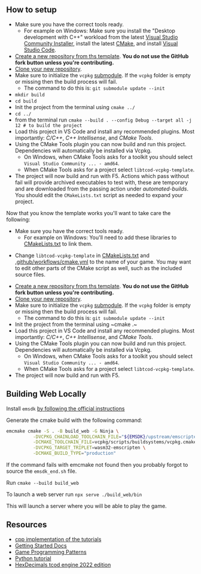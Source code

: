## How to setup

- Make sure you have the correct tools ready.
  - For example on Windows:
    Make sure you install the "Desktop development with C++" workload from the latest [Visual Studio Community Installer](https://visualstudio.microsoft.com/vs/community/),
    install the latest [CMake](https://cmake.org/download/),
    and install [Visual Studio Code](https://code.visualstudio.com/download).
- [Create a new repository from ths template](https://docs.github.com/en/github/creating-cloning-and-archiving-repositories/creating-a-repository-on-github/creating-a-repository-from-a-template#creating-a-repository-from-a-template). **You do not use the GitHub fork button unless you're contributing.**
- [Clone your new repository](https://docs.github.com/en/github/creating-cloning-and-archiving-repositories/cloning-a-repository-from-github/cloning-a-repository).
- Make sure to initialize the `vcpkg` [submodule](https://git-scm.com/book/en/v2/Git-Tools-Submodules). If the `vcpkg` folder is empty or missing then the build process will fail.
  - The command to do this is: `git submodule update --init`
- `mkdir build`
- `cd build`
- Init the project from the terminal using `cmake ../`
- `cd ../`
- from the terminal run `cmake --build . --config Debug --target all -j 12 # to build the project`
- Load this project in VS Code and install any recommended plugins.
  Most importantly: _C/C++_, _C++ Intellisense_, and _CMake Tools_.
- Using the CMake Tools plugin you can now build and run this project. Dependencies will automatically be installed via Vcpkg.
  - On Windows, when CMake Tools asks for a toolkit you should select `Visual Studio Community ... - amd64`.
  - When CMake Tools asks for a project select `libtcod-vcpkg-template`.
- The project will now build and run with F5.
  Actions which pass without fail will provide archived executables to test with, these are temporary and are downloaded from the passing action under _automated-builds_.
  You should edit the `CMakeLists.txt` script as needed to expand your project.

Now that you know the template works you'll want to take care the following:

- Make sure you have the correct tools ready.
  - For example on Windows:
    You'll need to add these libraries to [CMakeLists.txt](CMakeLists.txt) to link them.

* Change `libtcod-vcpkg-template` in [CMakeLists.txt](CMakeLists.txt) and [.github/workflows/cmake.yml](.github/workflows/cmake.yml) to the name of your game.
  You may want to edit other parts of the CMake script as well, such as the included source files.

- [Create a new repository from ths template](https://docs.github.com/en/github/creating-cloning-and-archiving-repositories/creating-a-repository-on-github/creating-a-repository-from-a-template#creating-a-repository-from-a-template). **You do not use the GitHub fork button unless you're contributing.**
- [Clone your new repository](https://docs.github.com/en/github/creating-cloning-and-archiving-repositories/cloning-a-repository-from-github/cloning-a-repository).
- Make sure to initialize the `vcpkg` [submodule](https://git-scm.com/book/en/v2/Git-Tools-Submodules). If the `vcpkg` folder is empty or missing then the build process will fail.
  - The command to do this is: `git submodule update --init`
- Init the project from the terminal using ~cmake .~
- Load this project in VS Code and install any recommended plugins.
  Most importantly: _C/C++_, _C++ Intellisense_, and _CMake Tools_.
- Using the CMake Tools plugin you can now build and run this project. Dependencies will automatically be installed via Vcpkg.
  - On Windows, when CMake Tools asks for a toolkit you should select `Visual Studio Community ... - amd64`.
  - When CMake Tools asks for a project select `libtcod-vcpkg-template`.
- The project will now build and run with F5.

## Building Web Locally

Install `emsdk` [by following the official instructions](https://emscripten.org/docs/getting_started/downloads.html#installation-instructions)

Generate the cmake build with the following command:

```sh
emcmake cmake -S . -B build_web -G Ninja \
          -DVCPKG_CHAINLOAD_TOOLCHAIN_FILE="${EMSDK}/upstream/emscripten/cmake/Modules/Platform/Emscripten.cmake" \
          -DCMAKE_TOOLCHAIN_FILE=vcpkg/scripts/buildsystems/vcpkg.cmake \
          -DVCPKG_TARGET_TRIPLET=wasm32-emscripten \
          -DCMAKE_BUILD_TYPE="production"
```

If the command fails with emcmake not found then you probably forgot to source the `emsdk_end.sh` file.

Run `cmake --build build_web`

To launch a web server run `npx serve ./build_web/bin`

This will launch a server where you will be able to play the game.

## Resources

- [cpp implementation of the tutorials](https://gitlab.com/libtcod-tutorials/libtcod-tutorials)
- [Getting Started Docs](https://libtcod.readthedocs.io/en/latest/guides/getting-started.html)
- [Game Programming Patterns](https://gameprogrammingpatterns.com/)
- [Python tutorial](https://rogueliketutorials.com/tutorials/tcod/v2/)
- [HexDecimals tcod engine 2022 edition](https://github.com/HexDecimal/tcod-cpp-engine-2022)
